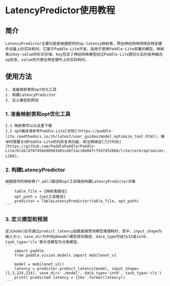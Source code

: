 # LatencyPredictor使用教程
## 简介
    LatencyPredictor主要功能是根据提供的op-latency映射表，预估神经网络网络在特定硬件设备上的实际耗时。它基于Paddle-Lite开发，适用于使用Paddle-Lite部署的模型。映射表以key-value的形式存储，key包含了神经网络模型经过Paddle-Lite图优化后的各种融合op信息，value则代表在特定硬件上的实际耗时。
    

## 使用方法
    1. 准备映射表和opt优化工具
    2. 构建LatencyPredictor
    3. 定义模型和预测

### 1. 准备映射表和opt优化工具
    1.1 映射表可以从这里下载
    1.2 opt编译请参考Paddle-Lite[文档](https://paddle-lite.readthedocs.io/zh/latest/user_guides/model_optimize_tool.html)，编译时需要关闭Paddle-Lite的内存复用功能，即注释掉这[几行代码](https://github.com/PaddlePaddle/Paddle-Lite/blob/d76f45be989d3e01cebf2ac18e047cfd37d52666/lite/core/optimizer/optimizer.cc#L266-L268)。

### 2. 构建LatencyPredictor
    根据提供的映射表(*.pkl)路径和opt工具路径构建LatencyPredictor对象
    ```
        table_file = {映射表路径}
        opt_path = {opt工具路径}
        predictor = TableLatencyPredictor(table_file, opt_path)
    ```

### 3. 定义模型和预测
    定义model后可通过predict_latency函数直接预测模型推理耗时，其中，input_shape为输入大小，save_dir为中间pbmodel模型保存路径，data_type可选fp32或int8，task_type=‘cls'表示该模型为分类模型。
    ```
        import paddle
        from paddle.vision.models import mobilenet_v1

        model = mobilenet_v1()
        latency = predictor.predict_latency(model, input_shape=[1,3,224,224], save_dir='./model', data_type='int8', task_type='cls')
        print('predicted latency = {}ms'.format(latency))
    ```